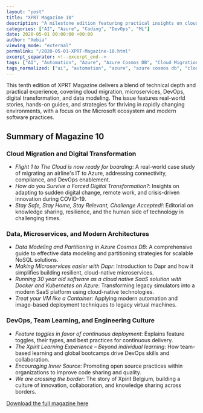 ```yaml
---
layout: "post"
title: "XPRT Magazine 10"
description: "A milestone edition featuring practical insights on cloud migration, microservices, DevOps, digital transformation, and data modeling in the Microsoft ecosystem. Includes real-world experiences, technical deep-dives, and strategies for adapting to rapid change."
categories: ["AI", "Azure", "Coding", "DevOps", "ML"]
date: 2020-05-01 00:00:00 +00:00
author: "Xebia"
viewing_mode: "external"
permalink: "/2020-05-01-XPRT-Magazine-10.html"
excerpt_separator: <!--excerpt_end-->
tags: ["AI", "Automation", "Azure", "Azure Cosmos DB", "Cloud Migration", "Cloud Native", "Coding", "Community", "Dapr", "Data Modeling", "DevOps", "Digital Transformation", "Docker", "Feature Toggles", "Inner Source", "Knowledge Sharing", "Kubernetes", "Legacy Modernization", "Magazines", "Microservices", "ML", "Platform Engineering", "Remote Work", "SaaS", "Team Learning", "Virtual Machines", "Xpirit Belgium"]
tags_normalized: ["ai", "automation", "azure", "azure cosmos db", "cloud migration", "cloud native", "coding", "community", "dapr", "data modeling", "devops", "digital transformation", "docker", "feature toggles", "inner source", "knowledge sharing", "kubernetes", "legacy modernization", "magazines", "microservices", "ml", "platform engineering", "remote work", "saas", "team learning", "virtual machines", "xpirit belgium"]
---
```


This tenth edition of XPRT Magazine delivers a blend of technical depth and practical experience, covering cloud migration, microservices, DevOps, digital transformation, and data modeling. The issue features real-world stories, hands-on guides, and strategies for thriving in rapidly changing environments, with a focus on the Microsoft ecosystem and modern software practices.
<!--excerpt_end-->

## Summary of Magazine 10

### Cloud Migration and Digital Transformation

- *Flight 1 to The Cloud is now ready for boarding*: A real-world case study of migrating an airline's IT to Azure, addressing connectivity, compliance, and DevOps enablement.
- *How do you Survive a Forced Digital Transformation?*: Insights on adapting to sudden digital change, remote work, and crisis-driven innovation during COVID-19.
- *Stay Safe, Stay Home, Stay Relevant, Challenge Accepted!*: Editorial on knowledge sharing, resilience, and the human side of technology in challenging times.

### Data, Microservices, and Modern Architectures

- *Data Modeling and Partitioning in Azure Cosmos DB*: A comprehensive guide to effective data modeling and partitioning strategies for scalable NoSQL solutions.
- *Making Microservices easier with Dapr*: Introduction to Dapr and how it simplifies building resilient, cloud-native microservices.
- *Running 30 year old software as a cloud native SaaS solution with Docker and Kubernetes on Azure*: Transforming legacy simulators into a modern SaaS platform using cloud-native technologies.
- *Treat your VM like a Container*: Applying modern automation and image-based deployment techniques to legacy virtual machines.

### DevOps, Team Learning, and Engineering Culture

- *Feature toggles in favor of continuous deployment*: Explains feature toggles, their types, and best practices for continuous delivery.
- *The Xpirit Learning Experience – Beyond individual learning*: How team-based learning and global bootcamps drive DevOps skills and collaboration.
- *Encouraging Inner Source*: Promoting open source practices within organizations to improve code sharing and quality.
- *We are crossing the border*: The story of Xpirit Belgium, building a culture of innovation, collaboration, and knowledge sharing across borders.

[Download the full magazine here](https://xebia.com/media/2025/05/Xpirit_XPRT_magazine_10_082020-V2.pdf)
